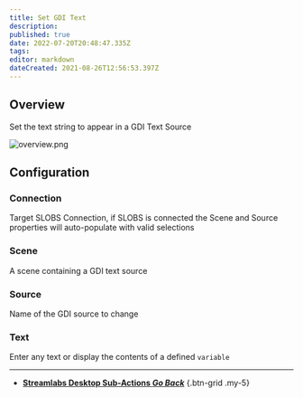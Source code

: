 ```yaml
---
title: Set GDI Text
description: 
published: true
date: 2022-07-20T20:48:47.335Z
tags: 
editor: markdown
dateCreated: 2021-08-26T12:56:53.397Z
---
```


## Overview
Set the text string to appear in a GDI Text Source

![overview.png](/Sub-Actions/OBS/set-gdi-text/overview.png)

## Configuration
### Connection
Target SLOBS Connection, if SLOBS is connected the Scene and Source properties will auto-populate with valid selections

### Scene
A scene containing a GDI text source

### Source
Name of the GDI source to change

### Text
Enter any text or display the contents of a defined `variable`

---

- [<i class="mdi mdi-chevron-left"></i> **Streamlabs Desktop Sub-Actions *Go Back***](/en/Sub-Actions/Streamlabs-Desktop)
{.btn-grid .my-5}